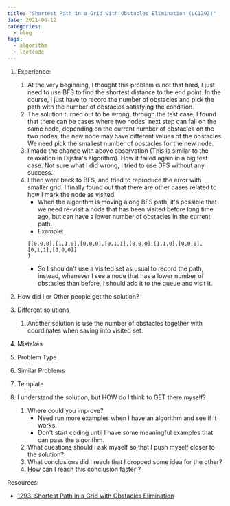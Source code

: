 ```yaml
---
title: "Shortest Path in a Grid with Obstacles Elimination (LC1293)"
date: 2021-06-12
categories:
  - blog
tags:
  - algorithm
  - leetcode
---
```


1. Experience:
    1. At the very beginning, I thought this problem is not that hard, I just need to use BFS to find the shortest distance to the end point. In the course, I just have to record the number of obstacles and pick the path with the number of obstacles satisfying the condition. 
    2. The solution turned out to be wrong, through the test case, I found that there can be cases where two nodes' next step can fall on the same node, depending on the current number of obstacles on the two nodes, the new node may have different values of the obstacles. We need pick the smallest number of obstacles for the new node.
    3. I made the change with above observation (This is similar to the relaxation in Dijstra's algorithm). How it failed again in a big test case. Not sure what I did wrong, I tried to use DFS without any success.
    4. I then went back to BFS, and tried to reproduce the error with smaller grid. I finally found out that there are other cases related to how I mark the node as visited.
        * When the algorithm is moving along BFS path, it's possible that we need re-visit a node that has been visited before long time ago, but can have a lower number of obstacles in the current path. 
        * Example: 
        ```
        [[0,0,0],[1,1,0],[0,0,0],[0,1,1],[0,0,0],[1,1,0],[0,0,0],[0,1,1],[0,0,0]]
        1
        ```
        * So I shouldn't use a visited set as usual to record the path, instead, whenever I see a node that has a lower number of obstacles than before, I should add it to the queue and visit it.


2. How did I or Other people get the solution? 

3. Different solutions
    1. Another solution is use the number of obstacles together with coordinates when saving into visited set.
4. Mistakes


5. Problem Type



    
6. Similar Problems

7. Template

8. I understand the solution, but HOW do I think to GET there myself?
    1. Where could you improve?
        * Need run more examples when I have an algorithm and see if it works. 
        * Don't start coding until I have some meaningful examples that can pass the algorithm.
    2. What questions should I ask myself so that I push myself closer to the solution? 
    3. What conclusions did I reach that I dropped some idea for the other?
    4. How can I reach this conclusion faster ?
    



Resources:
* [1293. Shortest Path in a Grid with Obstacles Elimination][LeetCode Link]


[LeetCode Link]: https://leetcode.com/problems/shortest-path-in-a-grid-with-obstacles-elimination/